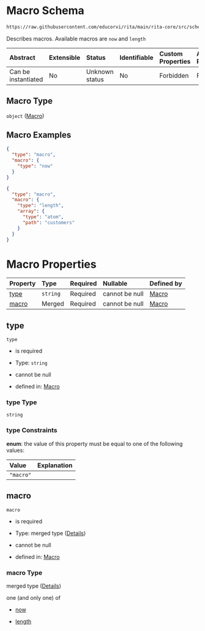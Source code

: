 # Macro Schema

```txt
https://raw.githubusercontent.com/educorvi/rita/main/rita-core/src/schema/macro.json
```

Describes macros. Available macros are `now` and `length`

| Abstract            | Extensible | Status         | Identifiable | Custom Properties | Additional Properties | Access Restrictions | Defined In                                                       |
| :------------------ | :--------- | :------------- | :----------- | :---------------- | :-------------------- | :------------------ | :--------------------------------------------------------------- |
| Can be instantiated | No         | Unknown status | No           | Forbidden         | Forbidden             | none                | [macro.json](../../src/schema/macro.json "open original schema") |

## Macro Type

`object` ([Macro](macro.md))

## Macro Examples

```json
{
  "type": "macro",
  "macro": {
    "type": "now"
  }
}
```

```json
{
  "type": "macro",
  "macro": {
    "type": "length",
    "array": {
      "type": "atom",
      "path": "customers"
    }
  }
}
```

# Macro Properties

| Property        | Type     | Required | Nullable       | Defined by                                                                                                                                  |
| :-------------- | :------- | :------- | :------------- | :------------------------------------------------------------------------------------------------------------------------------------------ |
| [type](#type)   | `string` | Required | cannot be null | [Macro](macro-properties-type.md "https://raw.githubusercontent.com/educorvi/rita/main/rita-core/src/schema/macro.json#/properties/type")   |
| [macro](#macro) | Merged   | Required | cannot be null | [Macro](macro-properties-macro.md "https://raw.githubusercontent.com/educorvi/rita/main/rita-core/src/schema/macro.json#/properties/macro") |

## type



`type`

*   is required

*   Type: `string`

*   cannot be null

*   defined in: [Macro](macro-properties-type.md "https://raw.githubusercontent.com/educorvi/rita/main/rita-core/src/schema/macro.json#/properties/type")

### type Type

`string`

### type Constraints

**enum**: the value of this property must be equal to one of the following values:

| Value     | Explanation |
| :-------- | :---------- |
| `"macro"` |             |

## macro



`macro`

*   is required

*   Type: merged type ([Details](macro-properties-macro.md))

*   cannot be null

*   defined in: [Macro](macro-properties-macro.md "https://raw.githubusercontent.com/educorvi/rita/main/rita-core/src/schema/macro.json#/properties/macro")

### macro Type

merged type ([Details](macro-properties-macro.md))

one (and only one) of

*   [now](macro-properties-macro-oneof-now.md "check type definition")

*   [length](macro-properties-macro-oneof-length.md "check type definition")
